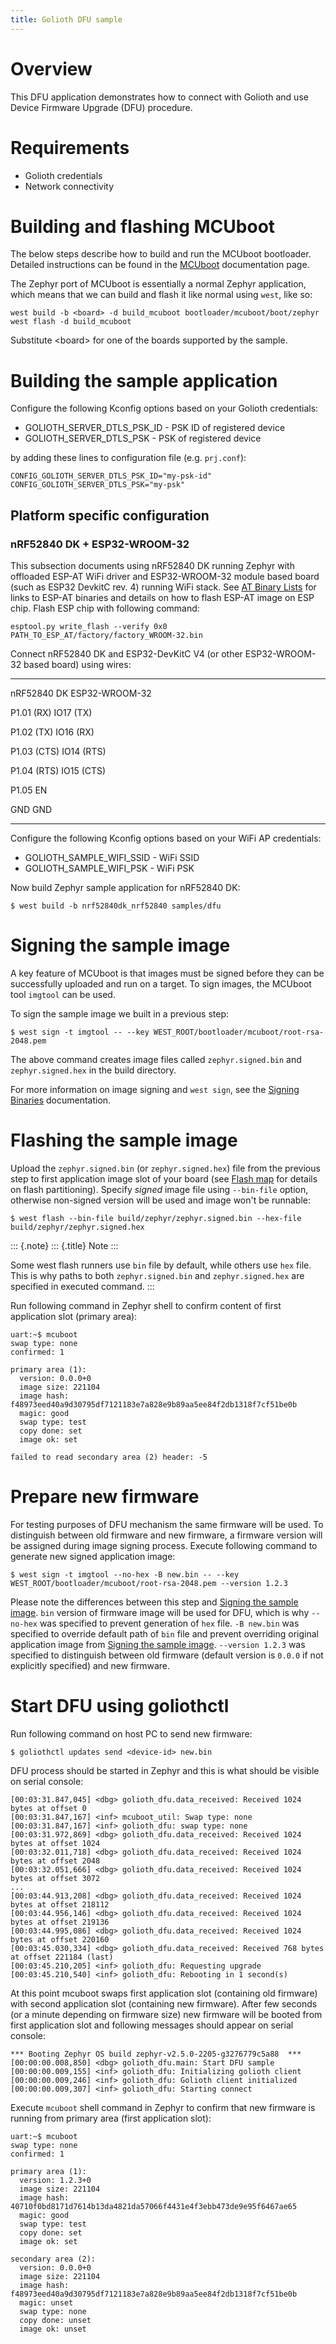 ```yaml
---
title: Golioth DFU sample
---
```


# Overview

This DFU application demonstrates how to connect with Golioth and use
Device Firmware Upgrade (DFU) procedure.

# Requirements

-   Golioth credentials
-   Network connectivity

# Building and flashing MCUboot

The below steps describe how to build and run the MCUboot bootloader.
Detailed instructions can be found in the
[MCUboot](https://docs.zephyrproject.org/latest/guides/device_mgmt/dfu.html#mcuboot)
documentation page.

The Zephyr port of MCUboot is essentially a normal Zephyr application,
which means that we can build and flash it like normal using `west`,
like so:

``` {.console}
west build -b <board> -d build_mcuboot bootloader/mcuboot/boot/zephyr
west flash -d build_mcuboot
```

Substitute \<board\> for one of the boards supported by the sample.

# Building the sample application

Configure the following Kconfig options based on your Golioth
credentials:

-   GOLIOTH_SERVER_DTLS_PSK_ID - PSK ID of registered device
-   GOLIOTH_SERVER_DTLS_PSK - PSK of registered device

by adding these lines to configuration file (e.g. `prj.conf`):

``` {.cfg}
CONFIG_GOLIOTH_SERVER_DTLS_PSK_ID="my-psk-id"
CONFIG_GOLIOTH_SERVER_DTLS_PSK="my-psk"
```

## Platform specific configuration

### nRF52840 DK + ESP32-WROOM-32

This subsection documents using nRF52840 DK running Zephyr with
offloaded ESP-AT WiFi driver and ESP32-WROOM-32 module based board (such
as ESP32 DevkitC rev. 4) running WiFi stack. See [AT Binary
Lists](https://docs.espressif.com/projects/esp-at/en/latest/AT_Binary_Lists/index.html)
for links to ESP-AT binaries and details on how to flash ESP-AT image on
ESP chip. Flash ESP chip with following command:

``` {.console}
esptool.py write_flash --verify 0x0 PATH_TO_ESP_AT/factory/factory_WROOM-32.bin
```

Connect nRF52840 DK and ESP32-DevKitC V4 (or other ESP32-WROOM-32 based
board) using wires:

  ----------- ----------------
  nRF52840 DK ESP32-WROOM-32

  P1.01 (RX)  IO17 (TX)

  P1.02 (TX)  IO16 (RX)

  P1.03 (CTS) IO14 (RTS)

  P1.04 (RTS) IO15 (CTS)

  P1.05       EN

  GND         GND
  ----------- ----------------

Configure the following Kconfig options based on your WiFi AP
credentials:

-   GOLIOTH_SAMPLE_WIFI_SSID - WiFi SSID
-   GOLIOTH_SAMPLE_WIFI_PSK - WiFi PSK

Now build Zephyr sample application for nRF52840 DK:

``` {.console}
$ west build -b nrf52840dk_nrf52840 samples/dfu
```

# Signing the sample image

A key feature of MCUboot is that images must be signed before they can
be successfully uploaded and run on a target. To sign images, the
MCUboot tool `imgtool` can be used.

To sign the sample image we built in a previous step:

``` {.console}
$ west sign -t imgtool -- --key WEST_ROOT/bootloader/mcuboot/root-rsa-2048.pem
```

The above command creates image files called `zephyr.signed.bin` and
`zephyr.signed.hex` in the build directory.

For more information on image signing and `west sign`, see the [Signing
Binaries](https://docs.zephyrproject.org/latest/guides/west/sign.html#west-sign)
documentation.

# Flashing the sample image

Upload the `zephyr.signed.bin` (or `zephyr.signed.hex`) file from the
previous step to first application image slot of your board (see [Flash
map](https://docs.zephyrproject.org/latest/reference/storage/flash_map/flash_map.html#flash-map-api)
for details on flash partitioning). Specify *signed* image file using
`--bin-file` option, otherwise non-signed version will be used and image
won\'t be runnable:

``` {.console}
$ west flash --bin-file build/zephyr/zephyr.signed.bin --hex-file build/zephyr/zephyr.signed.hex
```

::: {.note}
::: {.title}
Note
:::

Some west flash runners use `bin` file by default, while others use
`hex` file. This is why paths to both `zephyr.signed.bin` and
`zephyr.signed.hex` are specified in executed command.
:::

Run following command in Zephyr shell to confirm content of first
application slot (primary area):

``` {.console}
uart:~$ mcuboot
swap type: none
confirmed: 1

primary area (1):
  version: 0.0.0+0
  image size: 221104
  image hash: f48973eed40a9d30795df7121183e7a828e9b89aa5ee84f2db1318f7cf51be0b
  magic: good
  swap type: test
  copy done: set
  image ok: set

failed to read secondary area (2) header: -5
```

# Prepare new firmware

For testing purposes of DFU mechanism the same firmware will be used. To
distinguish between old firmware and new firmware, a firmware version
will be assigned during image signing process. Execute following command
to generate new signed application image:

``` {.console}
$ west sign -t imgtool --no-hex -B new.bin -- --key WEST_ROOT/bootloader/mcuboot/root-rsa-2048.pem --version 1.2.3
```

Please note the differences between this step and [Signing the sample
image](#signing-the-sample-image). `bin` version of firmware image will
be used for DFU, which is why `--no-hex` was specified to prevent
generation of `hex` file. `-B new.bin` was specified to override default
path of `bin` file and prevent overriding original application image
from [Signing the sample image](#signing-the-sample-image).
`--version 1.2.3` was specified to distinguish between old firmware
(default version is `0.0.0` if not explicitly specified) and new
firmware.

# Start DFU using goliothctl

Run following command on host PC to send new firmware:

``` {.console}
$ goliothctl updates send <device-id> new.bin
```

DFU process should be started in Zephyr and this is what should be
visible on serial console:

``` {.console}
[00:03:31.847,045] <dbg> golioth_dfu.data_received: Received 1024 bytes at offset 0
[00:03:31.847,167] <inf> mcuboot_util: Swap type: none
[00:03:31.847,167] <inf> golioth_dfu: swap type: none
[00:03:31.972,869] <dbg> golioth_dfu.data_received: Received 1024 bytes at offset 1024
[00:03:32.011,718] <dbg> golioth_dfu.data_received: Received 1024 bytes at offset 2048
[00:03:32.051,666] <dbg> golioth_dfu.data_received: Received 1024 bytes at offset 3072
...
[00:03:44.913,208] <dbg> golioth_dfu.data_received: Received 1024 bytes at offset 218112
[00:03:44.956,146] <dbg> golioth_dfu.data_received: Received 1024 bytes at offset 219136
[00:03:44.995,086] <dbg> golioth_dfu.data_received: Received 1024 bytes at offset 220160
[00:03:45.030,334] <dbg> golioth_dfu.data_received: Received 768 bytes at offset 221184 (last)
[00:03:45.210,205] <inf> golioth_dfu: Requesting upgrade
[00:03:45.210,540] <inf> golioth_dfu: Rebooting in 1 second(s)
```

At this point mcuboot swaps first application slot (containing old
firmware) with second application slot (containing new firmware). After
few seconds (or a minute depending on firmware size) new firmware will
be booted from first application slot and following messages should
appear on serial console:

``` {.console}
*** Booting Zephyr OS build zephyr-v2.5.0-2205-g3276779c5a88  ***
[00:00:00.008,850] <dbg> golioth_dfu.main: Start DFU sample
[00:00:00.009,155] <inf> golioth_dfu: Initializing golioth client
[00:00:00.009,246] <inf> golioth_dfu: Golioth client initialized
[00:00:00.009,307] <inf> golioth_dfu: Starting connect
```

Execute `mcuboot` shell command in Zephyr to confirm that new firmware
is running from primary area (first application slot):

``` {.console}
uart:~$ mcuboot
swap type: none
confirmed: 1

primary area (1):
  version: 1.2.3+0
  image size: 221104
  image hash: 40710f0bd8171d7614b13da4821da57066f4431e4f3ebb473de9e95f6467ae65
  magic: good
  swap type: test
  copy done: set
  image ok: set

secondary area (2):
  version: 0.0.0+0
  image size: 221104
  image hash: f48973eed40a9d30795df7121183e7a828e9b89aa5ee84f2db1318f7cf51be0b
  magic: unset
  swap type: none
  copy done: unset
  image ok: unset
```
